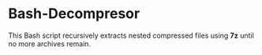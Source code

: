# Bash-Decompresor
This Bash script recursively extracts nested compressed files using **7z** until no more archives remain.
